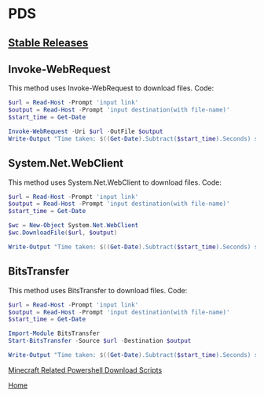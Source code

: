 # PDS
## [Stable Releases](https://github.com/ShadePi/powershelldownloadscripts/releases)
## Invoke-WebRequest
This method uses Invoke-WebRequest to download files. Code:
 ```powershell
 $url = Read-Host -Prompt 'input link'
 $output = Read-Host -Prompt 'input destination(with file-name)'
 $start_time = Get-Date

 Invoke-WebRequest -Uri $url -OutFile $output
 Write-Output "Time taken: $((Get-Date).Subtract($start_time).Seconds) second(s)"
```
## System.Net.WebClient
This method uses System.Net.WebClient to download files. Code:
```powershell
$url = Read-Host -Prompt 'input link'
$output = Read-Host -Prompt 'input destination(with file-name)'
$start_time = Get-Date

$wc = New-Object System.Net.WebClient
$wc.DownloadFile($url, $output)

Write-Output "Time taken: $((Get-Date).Subtract($start_time).Seconds) second(s)"
```
## BitsTransfer
This method uses BitsTransfer to download files. Code:
```powershell
$url = Read-Host -Prompt 'input link'
$output = Read-Host -Prompt 'input destination(with file-name)'
$start_time = Get-Date

Import-Module BitsTransfer
Start-BitsTransfer -Source $url -Destination $output

Write-Output "Time taken: $((Get-Date).Subtract($start_time).Seconds) second(s)"
```
[Minecraft Related Powershell Download Scripts](https://xiaopi0.github.io/powershelldownloadscripts/minecraftrelated)

[Home](https://shadepi.github.io)
